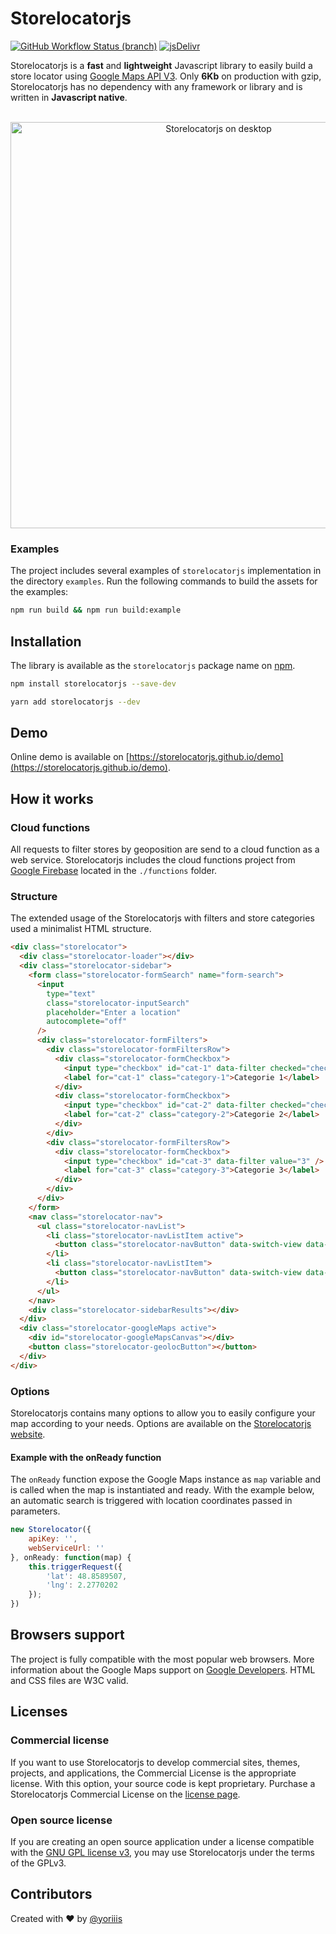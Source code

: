 # Storelocatorjs

[![GitHub Workflow Status (branch)](https://img.shields.io/github/actions/workflow/status/yoriiis/storelocatorjs/build.yml?branch=main&style=for-the-badge)](https://github.com/yoriiis/storelocatorjs/actions/workflows/build.yml) [![jsDelivr](https://img.shields.io/jsdelivr/npm/hm/storelocatorjs?color=%23ff5627&style=for-the-badge)](https://www.jsdelivr.com/package/npm/storelocatorjs)

Storelocatorjs is a **fast** and **lightweight** Javascript library to easily build a store locator using <a href="https://developers.google.com/maps/documentation/javascript/" target="_blank" title="Documentation">Google Maps API V3</a>. Only **6Kb** on production with gzip, Storelocatorjs has no dependency with any framework or library and is written in **Javascript native**.<br /><br />

<p align="center">
    <a href="https://storelocatorjs.github.io/demo" title="Storelocatorjs demo">
        <img src="https://storelocatorjs.github.io/images/desktop.jpg" alt="Storelocatorjs on desktop" width="650px" />
    </a>
</p>

### Examples

The project includes several examples of `storelocatorjs` implementation in the directory `examples`. Run the following commands to build the assets for the examples:

```bash
npm run build && npm run build:example
```

## Installation

The library is available as the `storelocatorjs` package name on [npm](https://www.npmjs.com/package/storelocatorjs).

```bash
npm install storelocatorjs --save-dev
```

```bash
yarn add storelocatorjs --dev
```

## Demo

Online demo is available on [https://storelocatorjs.github.io/demo](https://storelocatorjs.github.io/demo).

## How it works

### Cloud functions

All requests to filter stores by geoposition are send to a cloud function as a web service. Storelocatorjs includes the cloud functions project from [Google Firebase](https://firebase.google.com/docs/functions) located in the `./functions` folder.

### Structure

The extended usage of the Storelocatorjs with filters and store categories used a minimalist HTML structure.

```html
<div class="storelocator">
  <div class="storelocator-loader"></div>
  <div class="storelocator-sidebar">
    <form class="storelocator-formSearch" name="form-search">
      <input
        type="text"
        class="storelocator-inputSearch"
        placeholder="Enter a location"
        autocomplete="off"
      />
      <div class="storelocator-formFilters">
        <div class="storelocator-formFiltersRow">
          <div class="storelocator-formCheckbox">
            <input type="checkbox" id="cat-1" data-filter checked="checked" value="1" />
            <label for="cat-1" class="category-1">Categorie 1</label>
          </div>
          <div class="storelocator-formCheckbox">
            <input type="checkbox" id="cat-2" data-filter checked="checked" value="2" />
            <label for="cat-2" class="category-2">Categorie 2</label>
          </div>
        </div>
        <div class="storelocator-formFiltersRow">
          <div class="storelocator-formCheckbox">
            <input type="checkbox" id="cat-3" data-filter value="3" />
            <label for="cat-3" class="category-3">Categorie 3</label>
          </div>
        </div>
      </div>
    </form>
    <nav class="storelocator-nav">
      <ul class="storelocator-navList">
        <li class="storelocator-navListItem active">
          <button class="storelocator-navButton" data-switch-view data-target="map">Map</button>
        </li>
        <li class="storelocator-navListItem">
          <button class="storelocator-navButton" data-switch-view data-target="list">List</button>
        </li>
      </ul>
    </nav>
    <div class="storelocator-sidebarResults"></div>
  </div>
  <div class="storelocator-googleMaps active">
    <div id="storelocator-googleMapsCanvas"></div>
    <button class="storelocator-geolocButton"></button>
  </div>
</div>
```

### Options

Storelocatorjs contains many options to allow you to easily configure your map according to your needs. Options are available on the [Storelocatorjs website](https://storelocatorjs.github.io/available-options.html).

#### Example with the onReady function

The `onReady` function expose the Google Maps instance as `map` variable and is called when the map is instantiated and ready. With the example below, an automatic search is triggered with location coordinates passed in parameters.

```js
new Storelocator({
    apiKey: '',
    webServiceUrl: ''
}, onReady: function(map) {
    this.triggerRequest({
        'lat': 48.8589507,
        'lng': 2.2770202
    });
})
```

## Browsers support

The project is fully compatible with the most popular web browsers. More information about the Google Maps support on <a href="https://developers.google.com/maps/documentation/javascript/browsersupport?hl=fr" target="_blank" title="Google Maps support">Google Developers</a>. HTML and CSS files are W3C valid.

## Licenses

### Commercial license

If you want to use Storelocatorjs to develop commercial sites, themes, projects, and applications, the Commercial License is the appropriate license. With this option, your source code is kept proprietary.
Purchase a Storelocatorjs Commercial License on the [license page](https://storelocatorjs.github.io/licenses.html#purchasing).

### Open source license

If you are creating an open source application under a license compatible with the [GNU GPL license v3](https://www.gnu.org/licenses/gpl-3.0.html), you may use Storelocatorjs under the terms of the GPLv3.

## Contributors

Created with ♥ by [@yoriiis](http://github.com/yoriiis)
